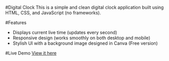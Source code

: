 #Digital Clock
This is a simple and clean digital clock application built using HTML, CSS, and JavaScript (no frameworks).

#Features
- Displays current live time (updates every second)
- Responsive design (works smoothly on both desktop and mobile)
- Stylish UI with a background image designed in Canva (Free version)

#Live Demo
[View it here]()  
